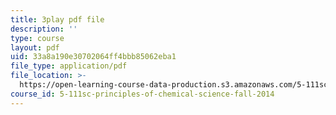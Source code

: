```yaml
---
title: 3play pdf file
description: ''
type: course
layout: pdf
uid: 33a8a190e30702064ff4bbb85062eba1
file_type: application/pdf
file_location: >-
  https://open-learning-course-data-production.s3.amazonaws.com/5-111sc-principles-of-chemical-science-fall-2014/33a8a190e30702064ff4bbb85062eba1_Om_5b29d_9g.pdf
course_id: 5-111sc-principles-of-chemical-science-fall-2014
---
```

